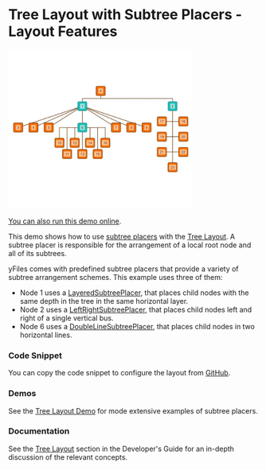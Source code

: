 <!--
 //////////////////////////////////////////////////////////////////////////////
 // @license
 // This file is part of yFiles for HTML.
 // Use is subject to license terms.
 //
 // Copyright (c) by yWorks GmbH, Vor dem Kreuzberg 28,
 // 72070 Tuebingen, Germany. All rights reserved.
 //
 //////////////////////////////////////////////////////////////////////////////
-->
# Tree Layout with Subtree Placers - Layout Features

<img src="../../../doc/demo-thumbnails/layout-tree-node-placers.webp" alt="demo-thumbnail" height="320"/>

[You can also run this demo online](https://www.yworks.com/demos/layout-features/tree-node-placers/).

This demo shows how to use [subtree placers](https://docs.yworks.com/yfileshtml/#/api/ISubtreePlacer) with the [Tree Layout](https://docs.yworks.com/yfileshtml/#/api/TreeLayout). A subtree placer is responsible for the arrangement of a local root node and all of its subtrees.

yFiles comes with predefined subtree placers that provide a variety of subtree arrangement schemes. This example uses three of them:

- Node 1 uses a [LayeredSubtreePlacer](https://docs.yworks.com/yfileshtml/#/api/LayeredSubtreePlacer), that places child nodes with the same depth in the tree in the same horizontal layer.
- Node 2 uses a [LeftRightSubtreePlacer](https://docs.yworks.com/yfileshtml/#/api/LeftRightSubtreePlacer), that places child nodes left and right of a single vertical bus.
- Node 6 uses a [DoubleLineSubtreePlacer](https://docs.yworks.com/yfileshtml/#/api/DoubleLineSubtreePlacer), that places child nodes in two horizontal lines.

### Code Snippet

You can copy the code snippet to configure the layout from [GitHub](https://github.com/yWorks/yfiles-for-html-demos/blob/master/demos/layout-features/tree-node-placers/SubtreePlacers.ts).

### Demos

See the [Tree Layout Demo](../../layout/tree/) for mode extensive examples of subtree placers.

### Documentation

See the [Tree Layout](https://docs.yworks.com/yfileshtml/#/dguide/tree_layout) section in the Developer's Guide for an in-depth discussion of the relevant concepts.
